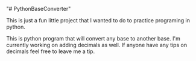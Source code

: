 "# PythonBaseConverter"

This is just a fun little project that I wanted to do to practice programing in python.

This is python program that will convert any base to another base. I'm currently working on adding decimals as well. If anyone have any tips on decimals feel free to leave me a tip.
